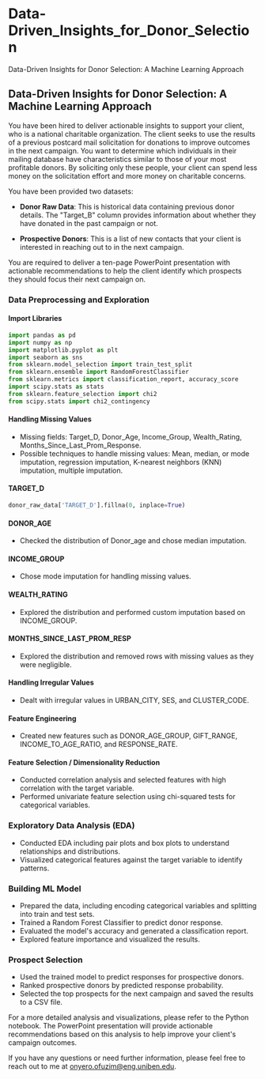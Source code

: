# Data-Driven_Insights_for_Donor_Selection
Data-Driven Insights for Donor Selection: A Machine Learning Approach

## Data-Driven Insights for Donor Selection: A Machine Learning Approach

You have been hired to deliver actionable insights to support your client, who is a national charitable organization. The client seeks to use the results of a previous postcard mail solicitation for donations to improve outcomes in the next campaign. You want to determine which individuals in their mailing database have characteristics similar to those of your most profitable donors. By soliciting only these people, your client can spend less money on the solicitation effort and more money on charitable concerns.

You have been provided two datasets:

- **Donor Raw Data**: This is historical data containing previous donor details. The "Target_B" column provides information about whether they have donated in the past campaign or not.

- **Prospective Donors**: This is a list of new contacts that your client is interested in reaching out to in the next campaign.

You are required to deliver a ten-page PowerPoint presentation with actionable recommendations to help the client identify which prospects they should focus their next campaign on.

### Data Preprocessing and Exploration

#### Import Libraries
```python
import pandas as pd
import numpy as np
import matplotlib.pyplot as plt
import seaborn as sns
from sklearn.model_selection import train_test_split
from sklearn.ensemble import RandomForestClassifier
from sklearn.metrics import classification_report, accuracy_score
import scipy.stats as stats
from sklearn.feature_selection import chi2
from scipy.stats import chi2_contingency
```

#### Handling Missing Values
- Missing fields: Target_D, Donor_Age, Income_Group, Wealth_Rating, Months_Since_Last_Prom_Response.
- Possible techniques to handle missing values: Mean, median, or mode imputation, regression imputation, K-nearest neighbors (KNN) imputation, multiple imputation.

#### TARGET_D
```python
donor_raw_data['TARGET_D'].fillna(0, inplace=True)
```

#### DONOR_AGE
- Checked the distribution of Donor_age and chose median imputation.

#### INCOME_GROUP
- Chose mode imputation for handling missing values.

#### WEALTH_RATING
- Explored the distribution and performed custom imputation based on INCOME_GROUP.

#### MONTHS_SINCE_LAST_PROM_RESP
- Explored the distribution and removed rows with missing values as they were negligible.

#### Handling Irregular Values
- Dealt with irregular values in URBAN_CITY, SES, and CLUSTER_CODE.

#### Feature Engineering
- Created new features such as DONOR_AGE_GROUP, GIFT_RANGE, INCOME_TO_AGE_RATIO, and RESPONSE_RATE.

#### Feature Selection / Dimensionality Reduction
- Conducted correlation analysis and selected features with high correlation with the target variable.
- Performed univariate feature selection using chi-squared tests for categorical variables.

### Exploratory Data Analysis (EDA)

- Conducted EDA including pair plots and box plots to understand relationships and distributions.
- Visualized categorical features against the target variable to identify patterns.

### Building ML Model

- Prepared the data, including encoding categorical variables and splitting into train and test sets.
- Trained a Random Forest Classifier to predict donor response.
- Evaluated the model's accuracy and generated a classification report.
- Explored feature importance and visualized the results.

### Prospect Selection

- Used the trained model to predict responses for prospective donors.
- Ranked prospective donors by predicted response probability.
- Selected the top prospects for the next campaign and saved the results to a CSV file.

For a more detailed analysis and visualizations, please refer to the Python notebook. The PowerPoint presentation will provide actionable recommendations based on this analysis to help improve your client's campaign outcomes.

If you have any questions or need further information, please feel free to reach out to me at [onyero.ofuzim@eng.uniben.edu](mailto:onyero.ofuzim@eng.uniben.edu).


